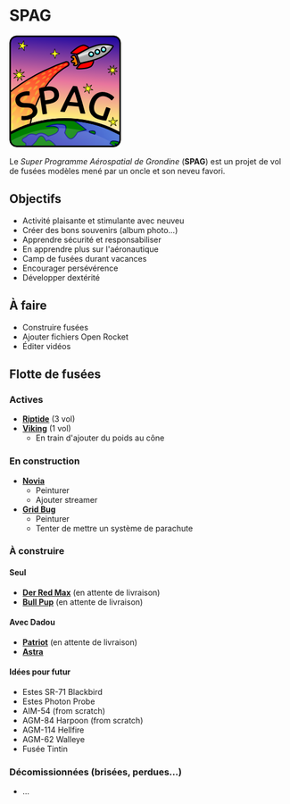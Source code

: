 # SPAG

![Super logo du SPAG!](https://raw.githubusercontent.com/enormandeau/SPAG/master/images/logo_spag/logo_spag_v03_small.png)

Le *Super Programme Aérospatial de Grondine* (**SPAG**) est un projet de vol
de fusées modèles mené par un oncle et son neveu favori.

## Objectifs

- Activité plaisante et stimulante avec neuveu
- Créer des bons souvenirs (album photo...)
- Apprendre sécurité et responsabiliser
- En apprendre plus sur l'aéronautique
- Camp de fusées durant vacances
- Encourager persévérence
- Développer dextérité

## À faire

- Construire fusées
- Ajouter fichiers Open Rocket
- Éditer vidéos

## Flotte de fusées

### Actives

- [**Riptide**](fusees/riptide.md) (3 vol)
- [**Viking**](fusees/viking.md) (1 vol)
  - En train d'ajouter du poids au cône

### En construction

- [**Novia**](fusees/novia.md)
  - Peinturer
  - Ajouter streamer
- [**Grid Bug**](fusees/grid_bug.md)
  - Peinturer
  - Tenter de mettre un système de parachute

### À construire

#### Seul

- [**Der Red Max**](fusees/der_red_max.md) (en attente de livraison)
- [**Bull Pup**](fusees/bull_pup.md) (en attente de livraison)

#### Avec Dadou

- [**Patriot**](fusees/patriot.md) (en attente de livraison)
- [**Astra**](fusees/astra.md)

#### Idées pour futur

  - Estes SR-71 Blackbird
  - Estes Photon Probe
  - AIM-54 (from scratch)
  - AGM-84 Harpoon (from scratch)
  - AGM-114 Hellfire
  - AGM-62 Walleye
  - Fusée Tintin

### Décomissionnées (brisées, perdues...)

- ...

